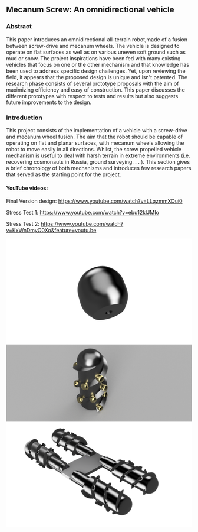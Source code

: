 ## Mecanum Screw: An omnidirectional vehicle

### Abstract

This paper introduces an omnidirectional all-terrain robot,made of a fusion between screw-drive and mecanum wheels.
The vehicle is designed to operate on flat surfaces as well as on various uneven soft ground such as mud or snow.
The project inspirations have been fed with many existing vehicles that focus on one or the other mechanism and that knowledge has been used to address specific design challenges.
Yet, upon reviewing the field, it appears that the proposed design is unique and isn't patented.
The research phase consists of several prototype proposals with  the  aim  of  maximizing  efficiency  and  easy  of  construction.
This paper discusses the different prototypes with respect to tests and results but also suggests future improvements to the design.

### Introduction

This project consists of the implementation of a vehicle with a screw-drive and mecanum wheel fusion.
The aim that the robot should be capable of operating on flat and planar surfaces, with mecanum wheels allowing the robot to move easily in all directions.
Whilst, the screw propelled vehicle mechanism is useful to deal with harsh terrain in extreme environments (i.e. recovering cosmonauts in Russia, ground surveying. . . ).
This section gives a brief chronology of both mechanisms and introduces few research papers that served as the starting point for the project.

#### YouTube videos:
Final Version design:
https://www.youtube.com/watch?v=LLqzmmXOui0

Stress Test 1:
https://www.youtube.com/watch?v=ebu12kIJMIo

Stress Test 2:
https://www.youtube.com/watch?v=KxWnDmyO0Xo&feature=youtu.be

<img src="https://github.com/plymouth-roco/Team_Beta-Mecanum-Screw-Robot/blob/master/Images/10%20-%20Final%20roller%20prototype.png"/>

<img src="https://github.com/plymouth-roco/Team_Beta-Mecanum-Screw-Robot/blob/master/Images/8%20-%20Completed%20design.png"/>

<img src="https://github.com/plymouth-roco/Team_Beta-Mecanum-Screw-Robot/blob/master/Images/15%20-%20Second%20complete%20version%20prototype.png"/>

